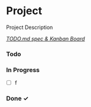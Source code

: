 # Project

Project Description

<em>[TODO.md spec & Kanban Board](https://bit.ly/3fCwKfM)</em>

### Todo


### In Progress

- [ ] f  

### Done ✓


